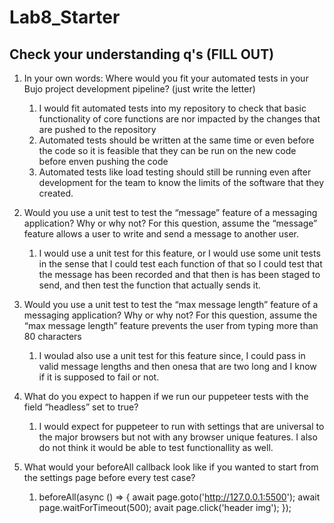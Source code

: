 # Lab8_Starter

## Check your understanding q's (FILL OUT)
1. In your own words: Where would you fit your automated tests in your Bujo project development pipeline? (just write the letter)
   1. I would fit automated tests into my repository to check that basic functionality of core functions are nor impacted by the changes that are pushed to the repository
   2. Automated tests should be written at the same time or even before the code so it is feasible that they can be run on the new code before enven pushing the code
   3. Automated tests like load testing should still be running even after development for the team to know the limits of the software that they created.

2. Would you use a unit test to test the “message” feature of a messaging application? Why or why not? For this question, assume the “message” feature allows a user to write and send a message to another user.
   1. I would use a unit test for this feature, or I would use some unit tests in the sense that I could test each function of that so I could test that the message has been recorded and that then is has been staged to send, and then test the function that actually sends it.
   

3. Would you use a unit test to test the “max message length” feature of a messaging application? Why or why not? For this question, assume the “max message length” feature prevents the user from typing more than 80 characters
   1.  I woulad also use a unit test for this feature since, I could pass in valid message lengths and then onesa that are two long and I know if it is supposed to fail or not.

4. What do you expect to happen if we run our puppeteer tests with the field “headless” set to true?
   1. I would expect for puppeteer to run with settings that are universal to the major browsers but not with any browser unique features. I also do not think it would be able to test functionallity as well.

5. What would your beforeAll callback look like if you wanted to start from the settings page before every test case?
   1. beforeAll(async () => {
    await page.goto('http://127.0.0.1:5500');
    await page.waitForTimeout(500);
    avait page.click('header img');
  });
